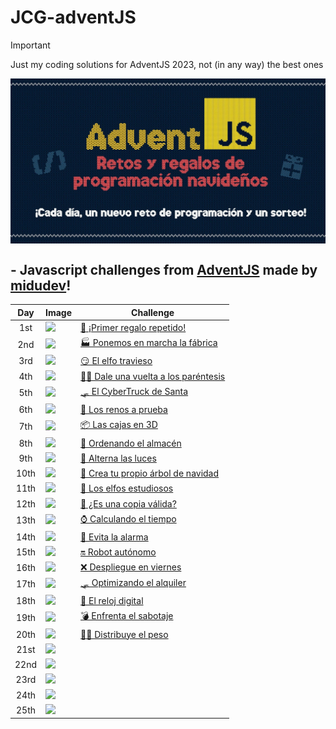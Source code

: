 # JCG-adventJS

> [!IMPORTANT]
> Just my coding solutions for AdventJS 2023, not (in any way) the best ones

<p align="center">
   <a href="https://adventjs.dev/"><img align="center" src="./public/adventjs.jpg" /></a>
</p>

<h2> - Javascript challenges from <a href="https://adventjs.dev/">AdventJS</a> made by <a href="https://github.com/midudev">midudev</a>!</h2>

| Day   |  Image                                                                                           | Challenge                                                                                                         | 
| :-:   | ------------------------------------------------------------------------------------------------ | --------------------------------------------------------------------------------------------------------          |
| 1st   | <img src="https://adventjs.dev/challenges-2023/1.png" width="40" style="object-fit: contain;" /> | [🎁 ¡Primer regalo repetido!](https://github.com/jcuencagento/JCG-adventJS/blob/master/december_01.md)            |
| 2nd   | <img src="https://adventjs.dev/challenges-2023/2.png" width="40" style="object-fit: contain;" /> | [🏭 Ponemos en marcha la fábrica](https://github.com/jcuencagento/JCG-adventJS/blob/master/december_02.md)        |
| 3rd   | <img src="https://adventjs.dev/challenges-2023/3.png" width="40" style="object-fit: contain;" /> | [😏 El elfo travieso](https://github.com/jcuencagento/JCG-adventJS/blob/master/december_03.md)                    | 
| 4th   | <img src="https://adventjs.dev/challenges-2023/4.png" width="40" style="object-fit: contain;" /> | [😵‍💫 Dale una vuelta a los paréntesis](https://github.com/jcuencagento/JCG-adventJS/blob/master/december_04.md)    | 
| 5th   | <img src="https://adventjs.dev/challenges-2023/5.png" width="40" style="object-fit: contain;" /> | [🛷 El CyberTruck de Santa](https://github.com/jcuencagento/JCG-adventJS/blob/master/december_05.md)              |
| 6th   | <img src="https://adventjs.dev/challenges-2023/6.png" width="40" style="object-fit: contain;" /> | [🦌 Los renos a prueba](https://github.com/jcuencagento/JCG-adventJS/blob/master/december_06.md)                  |
| 7th   | <img src="https://adventjs.dev/challenges-2023/7.png" width="40" style="object-fit: contain;" /> | [📦 Las cajas en 3D](https://github.com/jcuencagento/JCG-adventJS/blob/master/december_07.md)                     |
| 8th   | <img src="https://adventjs.dev/challenges-2023/8.png" width="40" style="object-fit: contain;" /> | [🏬 Ordenando el almacén](https://github.com/jcuencagento/JCG-adventJS/blob/master/december_08.md)                |
| 9th   | <img src="https://adventjs.dev/challenges-2023/9.png" width="40" style="object-fit: contain;" /> | [🚦 Alterna las luces](https://github.com/jcuencagento/JCG-adventJS/blob/master/december_09.md)                   |
| 10th  | <img src="https://adventjs.dev/challenges-2023/10.png" width="40" style="object-fit: contain;" />| [🎄 Crea tu propio árbol de navidad](https://github.com/jcuencagento/JCG-adventJS/blob/master/december_10.md)     |
| 11th  | <img src="https://adventjs.dev/challenges-2023/11.png" width="40" style="object-fit: contain;" />| [📖 Los elfos estudiosos](https://github.com/jcuencagento/JCG-adventJS/blob/master/december_11.md)                |
| 12th  | <img src="https://adventjs.dev/challenges-2023/12.png" width="40" style="object-fit: contain;" />| [📸 ¿Es una copia válida?](https://github.com/jcuencagento/JCG-adventJS/blob/master/december_12.md)               |
| 13th  | <img src="https://adventjs.dev/challenges-2023/13.png" width="40" style="object-fit: contain;" />| [⌚ Calculando el tiempo](https://github.com/jcuencagento/JCG-adventJS/blob/master/december_13.md)                | 
| 14th  | <img src="https://adventjs.dev/challenges-2023/14.png" width="40" style="object-fit: contain;" />| [🚨 Evita la alarma](https://github.com/jcuencagento/JCG-adventJS/blob/master/december_14.md)                     | 
| 15th  | <img src="https://adventjs.dev/challenges-2023/15.png" width="40" style="object-fit: contain;" />| [🔛 Robot autónomo](https://github.com/jcuencagento/JCG-adventJS/blob/master/december_15.md)                      |
| 16th  | <img src="https://adventjs.dev/challenges-2023/16.png" width="40" style="object-fit: contain;" />| [❌ Despliegue en viernes](https://github.com/jcuencagento/JCG-adventJS/blob/master/december_16.md)               |
| 17th  | <img src="https://adventjs.dev/challenges-2023/17.png" width="40" style="object-fit: contain;" />| [🛷 Optimizando el alquiler](https://github.com/jcuencagento/JCG-adventJS/blob/master/december_17.md)             | 
| 18th  | <img src="https://adventjs.dev/challenges-2023/18.png" width="40" style="object-fit: contain;" />| [🔢 El reloj digital](https://github.com/jcuencagento/JCG-adventJS/blob/master/december_18.md)                    |  
| 19th  | <img src="https://adventjs.dev/challenges-2023/19.png" width="40" style="object-fit: contain;" />| [💣 Enfrenta el sabotaje](https://github.com/jcuencagento/JCG-adventJS/blob/master/december_19.md)                |  
| 20th  | <img src="https://adventjs.dev/challenges-2023/20.png" width="40" style="object-fit: contain;" />| [🏋️‍♂️ Distribuye el peso](https://github.com/jcuencagento/JCG-adventJS/blob/master/december_20.md)                  |  
| 21st  | <img src="https://adventjs.dev/challenges-2023/21.png" width="40" style="object-fit: contain;" />|                                                                                                  |  
| 22nd  | <img src="https://adventjs.dev/challenges-2023/22.png" width="40" style="object-fit: contain;" />|                                                                                                  |  
| 23rd  | <img src="https://adventjs.dev/challenges-2023/23.png" width="40" style="object-fit: contain;" />|                                                                                                  | 
| 24th  | <img src="https://adventjs.dev/challenges-2023/24.png" width="40" style="object-fit: contain;" />|                                                                                                  |
| 25th  | <img src="https://adventjs.dev/challenges-2023/25.png" width="40" style="object-fit: contain;" />|                                                                                                  |
